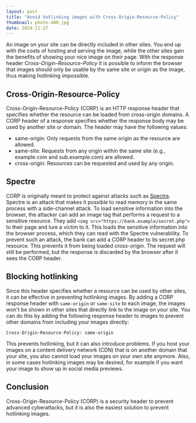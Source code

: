 ```yaml
---
layout: post
title: "Avoid hotlinking images with Cross-Origin-Resource-Policy"
thumbnail: photo-480.jpg
date: 2024-11-27
---
```


An image on your site can be directly included in other sites. You end up with the costs of hosting and serving the image, while the other sites gain the benefits of showing your nice image on their page. With the response header *Cross-Origin-Resource-Policy* it is possible to inform the browser that images should only be usable by the same site or origin as the image, thus making hotlinking impossible.

<!-- Photo source: https://pixabay.com/photos/camera-phone-girl-hands-1869430/ -->

## Cross-Origin-Resource-Policy

Cross-Origin-Resource-Policy (CORP) is an HTTP response header that specifies whether the resource can be loaded from cross-origin domains. A CORP header of a response specifies whether the response body may be used by another site or domain. The header may have the following values:

- same-origin: Only requests from the same origin as the resource are allowed.
- same-site: Requests from any origin within the same site (e.g., example.com and sub.example.com) are allowed.
- cross-origin: Resources can be requested and used by any origin.

## Spectre

CORP is originally meant to protect against attacks such as [Spectre](https://en.wikipedia.org/wiki/Spectre_(security_vulnerability)). Spectre is an attack that makes it possible to read memory in the same process with a side-channel attack. To load sensitive information into the browser, the attacker can add an image tag that performs a request to a sensitive resource. They add `<img src="https://bank.example/secret.php">` to their page and lure a victim to it. This loads the sensitive information into the browser process, which they can read with the Spectre vulnerability. To prevent such an attack, the bank can add a CORP header to its secret.php resource. This prevents it from being loaded cross-origin. The request will still be performed, but the response is discarded by the browser after it sees the CORP header.

## Blocking hotlinking

Since this header specifies whether a resource can be used by other sites, it can be effective in preventing hotlinking images. By adding a CORP response header with `same-origin` or `same-site` to each image, the images won't be shown in other sites that directly link to the image on your site. You can do this by adding the following response header to images to prevent other domains from including your images directly:

```
Cross-Origin-Resource-Policy: same-origin
```

This prevents hotlinking, but it can also introduce problems. If you host your images on a content delivery network (CDN) that is on another domain that your site, you also cannot load your images on your own site anymore. Also, in some cases hotlinking images may be desired, for example if you want your image to show up in social media previews.

## Conclusion

Cross-Origin-Resource-Policy (CORP) is a security header to prevent advanced cyberattacks, but it is also the easiest solution to prevent hotlinking images.
